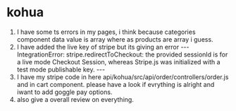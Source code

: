 # kohua
1. I have some ts errors in my pages, i think because categories component data value is array where as products are array i guess.
2. I have added the live key of stripe but its giving an error --- IntegrationError: stripe.redirectToCheckout: the provided sessionId is for a live mode Checkout Session, whereas Stripe.js was initialized with a test mode publishable key. ---
3. I have my stripe code in here api/kohua/src/api/order/controllers/order.js and in cart component. please have a look if evrything is alright and iwant to add goggle pay options.
4. also give a overall review on everything.

